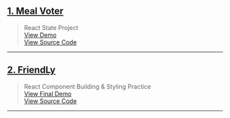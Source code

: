 ## [1. Meal Voter](https://usheninte.github.io/meal-voter/index.html)

> React State Project     
> [View Demo](https://usheninte.github.io/meal-voter/index.html)     
> [View Source Code](https://github.com/Usheninte/meal-voter)     

- - -

## [2. FriendLy](https://usheninte.github.io/FriendLy/index4.html)

> React Component Building & Styling Practice      
> [View Final Demo](https://usheninte.github.io/FriendLy/index4.html)     
> [View Source Code](https://github.com/Usheninte/FriendLy)     

- - -